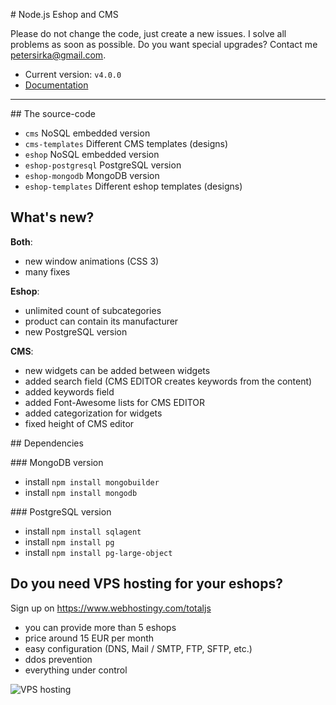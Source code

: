 # Node.js Eshop and CMS

Please do not change the code, just create a new issues. I solve all problems as soon as possible. Do you want special upgrades? Contact me <petersirka@gmail.com>.

- Current version: `v4.0.0`
- [Documentation](http://docs.totaljs.com/eshop-cms/latest.html)

---

## The source-code

- `cms` NoSQL embedded version
- `cms-templates` Different CMS templates (designs)
- `eshop` NoSQL embedded version
- `eshop-postgresql` PostgreSQL version
- `eshop-mongodb` MongoDB version
- `eshop-templates` Different eshop templates (designs)

## What's new?

__Both__:

- new window animations (CSS 3)
- many fixes

__Eshop__:

- unlimited count of subcategories
- product can contain its manufacturer
- new PostgreSQL version

__CMS__:

- new widgets can be added between widgets
- added search field (CMS EDITOR creates keywords from the content)
- added keywords field
- added Font-Awesome lists for CMS EDITOR
- added categorization for widgets
- fixed height of CMS editor

## Dependencies

### MongoDB version

- install `npm install mongobuilder`
- install `npm install mongodb`

### PostgreSQL version

- install `npm install sqlagent`
- install `npm install pg`
- install `npm install pg-large-object`

## Do you need VPS hosting for your eshops?

Sign up on <https://www.webhostingy.com/totaljs>

- you can provide more than 5 eshops
- price around 15 EUR per month
- easy configuration (DNS, Mail / SMTP, FTP, SFTP, etc.)
- ddos prevention
- everything under control

![VPS hosting](https://www.totaljs.com/img/eshop-vps-hosting.jpg)